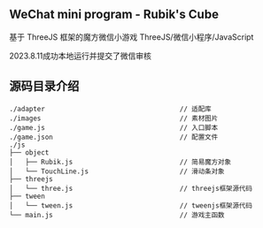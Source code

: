 ## WeChat mini program - Rubik's Cube

基于 ThreeJS 框架的魔方微信小游戏
ThreeJS/微信小程序/JavaScript 

2023.8.11成功本地运行并提交了微信审核

## 源码目录介绍
```
./adapter                                  // 适配库
./images                                   // 素材图片
./game.js                                  // 入口脚本
./game.json                                // 配置文件
./js
├── object
│   ├── Rubik.js                           // 简易魔方对象
│   └── TouchLine.js                       // 滑动条对象
├── threejs
│   └── three.js                           // threejs框架源代码
├── tween
│   └── tween.js                           // tweenjs框架源代码
└── main.js                                // 游戏主函数
```
